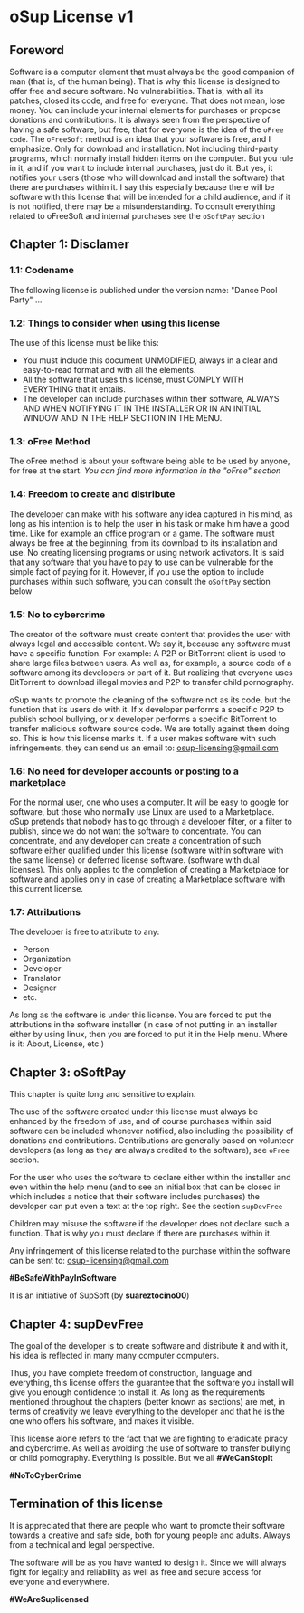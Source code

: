 # oSup License v1

## Foreword
Software is a computer element that must always be the good companion of man (that is, of the human being). That is why this license is designed to offer free and secure software. No vulnerabilities. That is, with all its patches, closed its code, and free for everyone. That does not mean, lose money. You can include your internal elements for purchases or propose donations and contributions. It is always seen from the perspective of having a safe software, but free, that for everyone is the idea of ​​the `oFree code`. The `oFreeSoft` method is an idea that your software is free, and I emphasize. Only for download and installation. Not including third-party programs, which normally install hidden items on the computer. But you rule in it, and if you want to include internal purchases, just do it. But yes, it notifies your users (those who will download and install the software) that there are purchases within it. I say this especially because there will be software with this license that will be intended for a child audience, and if it is not notified, there may be a misunderstanding. To consult everything related to oFreeSoft and internal purchases see the `oSoftPay` section

## Chapter 1: Disclamer
### 1.1: Codename
The following license is published under the version name: "Dance Pool Party" ...

### 1.2: Things to consider when using this license
The use of this license must be like this:

- You must include this document UNMODIFIED, always in a clear and easy-to-read format and with all the elements.
- All the software that uses this license, must COMPLY WITH EVERYTHING that it entails.
- The developer can include purchases within their software, ALWAYS AND WHEN NOTIFYING IT IN THE INSTALLER OR IN AN INITIAL WINDOW AND IN THE HELP SECTION IN THE MENU.

### 1.3: oFree Method
The oFree method is about your software being able to be used by anyone, for free at the start. *You can find more information in the "oFree" section*
### 1.4: Freedom to create and distribute
The developer can make with his software any idea captured in his mind, as long as his intention is to help the user in his task or make him have a good time. Like for example an office program or a game. The software must always be free at the beginning, from its download to its installation and use. No creating licensing programs or using network activators. It is said that any software that you have to pay to use can be vulnerable for the simple fact of paying for it. However, if you use the option to include purchases within such software, you can consult the `oSoftPay` section below
### 1.5: No to cybercrime
The creator of the software must create content that provides the user with always legal and accessible content. We say it, because any software must have a specific function. For example: A P2P or BitTorrent client is used to share large files between users. As well as, for example, a source code of a software among its developers or part of it. But realizing that everyone uses BitTorrent to download illegal movies and P2P to transfer child pornography.

oSup wants to promote the cleaning of the software not as its code, but the function that its users do with it. If x developer performs a specific P2P to publish school bullying, or x developer performs a specific BitTorrent to transfer malicious software source code. We are totally against them doing so. This is how this license marks it. If a user makes software with such infringements, they can send us an email to: osup-licensing@gmail.com
### 1.6: No need for developer accounts or posting to a marketplace
For the normal user, one who uses a computer. It will be easy to google for software, but those who normally use Linux are used to a Marketplace. oSup pretends that nobody has to go through a developer filter, or a filter to publish, since we do not want the software to concentrate. You can concentrate, and any developer can create a concentration of such software either qualified under this license (software within software with the same license) or deferred license software. (software with dual licenses). This only applies to the completion of creating a Marketplace for software and applies only in case of creating a Marketplace software with this current license.

### 1.7: Attributions
The developer is free to attribute to any:

- Person
- Organization
- Developer
- Translator
- Designer
- etc.

As long as the software is under this license. You are forced to put the attributions in the software installer (in case of not putting in an installer either by using linux, then you are forced to put it in the Help menu. Where is it: About, License, etc.)
## Chapter 3: oSoftPay
This chapter is quite long and sensitive to explain.

The use of the software created under this license must always be enhanced by the freedom of use, and of course purchases within said software can be included whenever notified, also including the possibility of donations and contributions. Contributions are generally based on volunteer developers (as long as they are always credited to the software), see `oFree` section.

For the user who uses the software to declare either within the installer and even within the help menu (and to see an initial box that can be closed in which includes a notice that their software includes purchases) the developer can put even a text at the top right. See the section `supDevFree`

Children may misuse the software if the developer does not declare such a function. That is why you must declare if there are purchases within it.

Any infringement of this license related to the purchase within the software can be sent to: osup-licensing@gmail.com

**#BeSafeWithPayInSoftware**

It is an initiative of SupSoft (by **suareztocino00**)

## Chapter 4: supDevFree

The goal of the developer is to create software and distribute it and with it, his idea is reflected in many many computer computers.

Thus, you have complete freedom of construction, language and everything, this license offers the guarantee that the software you install will give you enough confidence to install it. As long as the requirements mentioned throughout the chapters (better known as sections) are met, in terms of creativity we leave everything to the developer and that he is the one who offers his software, and makes it visible.

This license alone refers to the fact that we are fighting to eradicate piracy and cybercrime. As well as avoiding the use of software to transfer bullying or child pornography. Everything is possible. But we all 
**#WeCanStopIt**

**#NoToCyberCrime**
## Termination of this license
It is appreciated that there are people who want to promote their software towards a creative and safe side, both for young people and adults. Always from a technical and legal perspective.

The software will be as you have wanted to design it. Since we will always fight for legality and reliability as well as free and secure access for everyone and everywhere.

**#WeAreSuplicensed**
